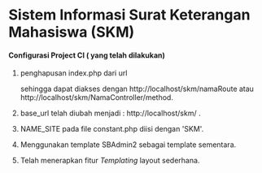 # Sistem Informasi Surat Keterangan Mahasiswa (SKM)

#### Configurasi Project CI ( yang telah dilakukan)
1. penghapusan index.php dari url 

      sehingga dapat diakses dengan http://localhost/skm/namaRoute atau http://localhost/skm/NamaController/method.
      
2. base_url telah diubah menjadi : http://localhost/skm/ .
3. NAME_SITE pada file constant.php diisi dengan 'SKM'.
4. Menggunakan template SBAdmin2 sebagai template sementara.
5. Telah menerapkan fitur *Templating* layout sederhana.
